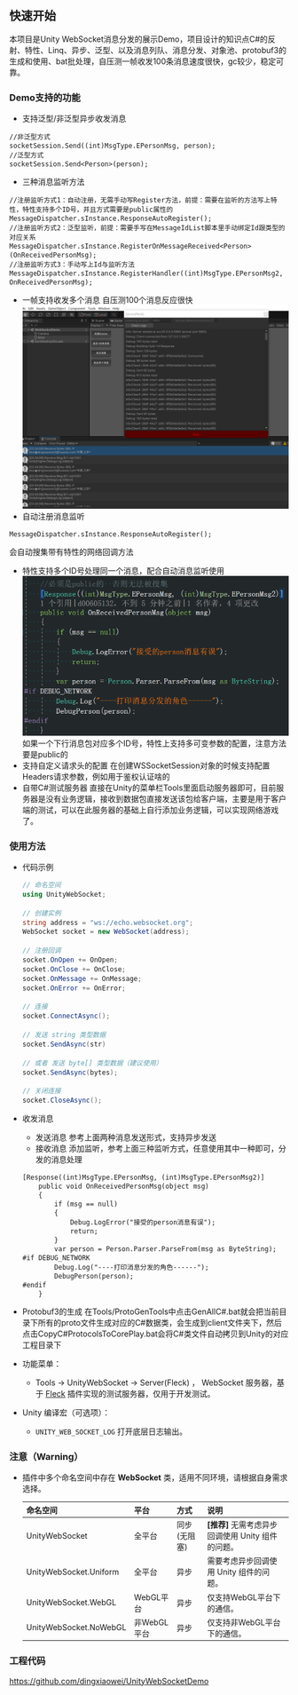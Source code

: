 ## **快速开始**
本项目是Unity WebSocket消息分发的展示Demo，项目设计的知识点C#的反射、特性、Linq、异步、泛型、以及消息列队、消息分发、对象池、protobuf3的生成和使用、bat批处理，自压测一帧收发100条消息速度很快，gc较少，稳定可靠。

### Demo支持的功能
* 支持泛型/非泛型异步收发消息
```
//非泛型方式
socketSession.Send((int)MsgType.EPersonMsg, person);
//泛型方式
socketSession.Send<Person>(person);
```
* 三种消息监听方法
```
//注册监听方式1：自动注册，无需手动写Register方法，前提：需要在监听的方法写上特性，特性支持多个ID号，并且方式需要是public属性的
MessageDispatcher.sInstance.ResponseAutoRegister();
//注册监听方式2：泛型监听，前提：需要手写在MessageIdList脚本里手动绑定Id跟类型的对应关系
MessageDispatcher.sInstance.RegisterOnMessageReceived<Person>(OnReceivedPersonMsg);
//注册监听方式3：手动写上Id与监听方法
MessageDispatcher.sInstance.RegisterHandler((int)MsgType.EPersonMsg2, OnReceivedPersonMsg);
```
* 一帧支持收发多个消息
自压测100个消息反应很快
![](img/1.png)
* 自动注册消息监听
```
MessageDispatcher.sInstance.ResponseAutoRegister();
```
会自动搜集带有特性的网络回调方法
* 特性支持多个ID号处理同一个消息，配合自动消息监听使用
![](img/2.png)
如果一个下行消息包对应多个ID号，特性上支持多可变参数的配置，注意方法要是public的
* 支持自定义请求头的配置
在创建WSSocketSession对象的时候支持配置Headers请求参数，例如用于鉴权认证啥的
* 自带C#测试服务器
直接在Unity的菜单栏Tools里面启动服务器即可，目前服务器是没有业务逻辑，接收到数据包直接发送该包给客户端，主要是用于客户端的测试，可以在此服务器的基础上自行添加业务逻辑，可以实现网络游戏了。
### **使用方法**

- 代码示例

  ```csharp
  // 命名空间
  using UnityWebSocket;

  // 创建实例
  string address = "ws://echo.websocket.org";
  WebSocket socket = new WebSocket(address);

  // 注册回调
  socket.OnOpen += OnOpen;
  socket.OnClose += OnClose;
  socket.OnMessage += OnMessage;
  socket.OnError += OnError;

  // 连接
  socket.ConnectAsync();

  // 发送 string 类型数据
  socket.SendAsync(str)

  // 或者 发送 byte[] 类型数据（建议使用）
  socket.SendAsync(bytes);

  // 关闭连接
  socket.CloseAsync();
  ```
- 收发消息
	- 发送消息
	参考上面两种消息发送形式，支持异步发送
	- 接收消息
	添加监听，参考上面三种监听方式，任意使用其中一种即可，分发的消息处理
    ```
    [Response((int)MsgType.EPersonMsg, (int)MsgType.EPersonMsg2)]
        public void OnReceivedPersonMsg(object msg)
        {
            if (msg == null)
            {
                Debug.LogError("接受的person消息有误");
                return;
            }
            var person = Person.Parser.ParseFrom(msg as ByteString);
    #if DEBUG_NETWORK
            Debug.Log("----打印消息分发的角色------");
            DebugPerson(person);
    #endif
        }
	```
- Protobuf3的生成
  在Tools/ProtoGenTools中点击GenAllC#.bat就会把当前目录下所有的proto文件生成对应的C#数据类，会生成到client文件夹下，然后点击CopyC#ProtocolsToCorePlay.bat会将C#类文件自动拷贝到Unity的对应工程目录下

- 功能菜单：
  - Tools -> UnityWebSocket -> Server(Fleck) ， WebSocket 服务器，基于 [Fleck](https://github.com/statianzo/Fleck) 插件实现的测试服务器，仅用于开发测试。

- Unity 编译宏（可选项）：
  - `UNITY_WEB_SOCKET_LOG` 打开底层日志输出。


### **注意（Warning）**

- 插件中多个命名空间中存在 **WebSocket** 类，适用不同环境，请根据自身需求选择。

  命名空间 | 平台 | 方式 |  说明
  -|-|-|-
  UnityWebSocket | 全平台 | 同步(无阻塞) | **[推荐]** 无需考虑异步回调使用 Unity 组件的问题。
  UnityWebSocket.Uniform | 全平台 | 异步 | 需要考虑异步回调使用 Unity 组件的问题。
  UnityWebSocket.WebGL | WebGL平台 | 异步 | 仅支持WebGL平台下的通信。
  UnityWebSocket.NoWebGL | 非WebGL平台 | 异步  | 仅支持非WebGL平台下的通信。

### 工程代码
https://github.com/dingxiaowei/UnityWebSocketDemo

